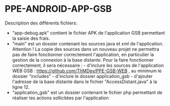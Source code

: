 # PPE-ANDROID-APP-GSB
Description des différents fichiers:

- "app-debug.apk" contient le fichier APK de l'application GSB permettant la saisie des frais.
- "main" est un dossier contenant les sources java et xml de l'application. 
    Attention ! La copie des sources dans un nouveau projet ne permettra pas de faire fonctionner correctement l'application, 
      en particulier la gestion de la connexion à la base distante. Pour la faire fonctionner correctement,
        il sera nécessaire :
          - d'inclure les sources de l'application WEB GSB : https://github.com/ThMDev/PPE-GSB-WEB , au minimum le dossier "includes" 
          - d'inclure le dossier application_gsb
          - d'ajouter l'adresse de la base distante dans le fichier "AccessDistant.java" à la ligne 12.
- "application_gsb" est un dossier contenant le fichier php permettant de réaliser les actions sollicitées par l'application
